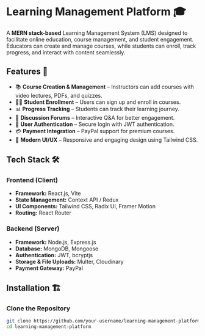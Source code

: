 
# Learning Management Platform 🎓  

A **MERN stack-based** Learning Management System (LMS) designed to facilitate online education, course management, and student engagement. Educators can create and manage courses, while students can enroll, track progress, and interact with content seamlessly.  

## Features 🚀  

- 📚 **Course Creation & Management** – Instructors can add courses with video lectures, PDFs, and quizzes.  
- 👨‍🎓 **Student Enrollment** – Users can sign up and enroll in courses.  
- 📊 **Progress Tracking** – Students can track their learning journey.  
- 💬 **Discussion Forums** – Interactive Q&A for better engagement.  
- 🔐 **User Authentication** – Secure login with JWT authentication.  
- 💳 **Payment Integration** – PayPal support for premium courses.  
- 🎨 **Modern UI/UX** – Responsive and engaging design using Tailwind CSS.  

## Tech Stack 🛠  

### Frontend (Client)  
- **Framework:** React.js, Vite  
- **State Management:** Context API / Redux  
- **UI Components:** Tailwind CSS, Radix UI, Framer Motion  
- **Routing:** React Router  

### Backend (Server)  
- **Framework:** Node.js, Express.js  
- **Database:** MongoDB, Mongoose  
- **Authentication:** JWT, bcryptjs  
- **Storage & File Uploads:** Multer, Cloudinary  
- **Payment Gateway:** PayPal  

## Installation 🏗  

### Clone the Repository  
```sh
git clone https://github.com/your-username/learning-management-platform
cd learning-management-platform
